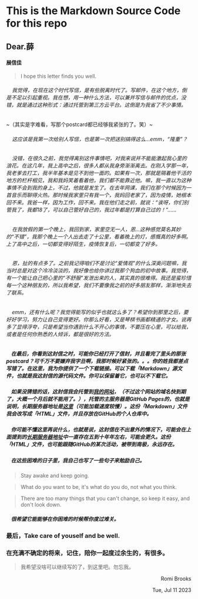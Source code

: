 # This is the Markdown Source Code for this repo


## Dear.薛




#### 展信佳




> I hope this letter finds you well.




###### &nbsp;&nbsp;&nbsp;&nbsp;我觉得，在现在这个时代写信，是有些脱离时代了。写邮件，在这个地方，倒是不足以引起重视。我在想，用一种什么方法，可以兼并写信与邮件的优点，没错，就是通过这种形式：通过托管到第三方云平台。这倒是为我省了不少事情。




~（其实是字难看，写那个postcard都已经够我紧张的了。笑）~




###### &nbsp;&nbsp;&nbsp;&nbsp;这应该是我第一次给别人写信，也是第一次把送别搞得这么...emm，“隆重”？




###### &nbsp;&nbsp;&nbsp;&nbsp;没错，在很久之前，我觉得离别这件事情吧，对我来说并不能能激起我心里的浪花。在这几年，我上高中之后，很多人都从我身旁渐渐离去。在刚入学那一年，我老爹去打工，我半年基本是见不到他一面的。如果有一次，那就是隔着他干活的地方的栏杆相见，我和我妈笑着看着他，我们都不能靠近他。嘛，我一直以为这种事情不会到我的身上，不过，他就是发生了。在去年网课，我们在那个时候因为一首音乐而聊得火热。那时候我家里只有我一个，我妈回老家了，因为疫情，她根本回不来。我爸一样，因为工作，回不来。我在他们走之前，就说：“诶呀，你们别管我了，我都18了，可以自己管好自己的，我过年都是打算自己过的！”......




###### &nbsp;&nbsp;&nbsp;&nbsp;在我放假的第一个晚上，我回到家，家里空无一人，恩...这种感觉莫名其妙的“不错”，我那个晚上一个人出去走了十公里，看着晚上的灯，感慨真的好多啊。上了高中之后，一切都变得好陌生，疫情恢复后，一切都变了好多。




###### &nbsp;&nbsp;&nbsp;&nbsp;恩，扯的有点多了。之前我记得咱们不是讨论“爱情观”的什么深奥问题嘛，我当时总是对这个冷冷淡淡的，我好像也给你讲过我那个狗血的初中故事。我觉得，有一个能让自己把心里的“不舒服”发泄出来的人，其实真的很难得。我还是蛮珍惜每一个这种朋友的，所以我希望，我们不要像我之前的好多朋友那样，渐渐地失去了联系。




###### &nbsp;&nbsp;&nbsp;&nbsp;emm，还有什么呢？我觉得能写的似乎也就这么多了？希望你到那里之后，要好好学习，努力让自己变得更好。你那么好看，又是琴棋书画都精通的才女。说再多了显得浮夸，只是希望当你遇到什么不开心的事情，不要压在心里，可以给我，或者是任何你熟悉的人倾诉，都是很好的方法。




##### &nbsp;&nbsp;&nbsp;&nbsp;在最后，你看到这封信之时，可能你已经打开了信封，并且看完了里头的那张postcard？可千万不要嫌弃我字丑啊，我那时候好紧张的。。。你的姓我都差点写错了。在这里，我为你提供了一个下载链接。可以下载「Markdown」源文件，也就是我这封信的源代码文件。你可以保留着它，也可以不下载它。




##### &nbsp;&nbsp;&nbsp;&nbsp;如果没猜错的话，这封信我会托管到[我的网站](message.romichan.me)，（不过这个网站的域名快到期了，大概一个月后就不能用了。），托管的主服务器是GitHub Pages的，也就是说明，长期服务器地址是[这里]()（可能加载速度较慢）。这份「Markdown」文件我会改写成「HTML」文件，并且存放在GitHub的个人仓库中。




##### &nbsp;&nbsp;&nbsp;&nbsp;你可能不懂这里再说什么，也就是说，这封信在不出意外的情况下，可能会在上面提到的[长期服务器地址]()中一直存在五到十年年左右，可能会更久。这份「HTML」文件，也可能跟随GitHub的某次活动，被带到南极，永远存在。




##### &nbsp;&nbsp;&nbsp;&nbsp;在这些困难的日子里，我自己也写了一些句子来勉励自己。




> Stay awake and keep going.




> What do you want to be, it's what do you do, not  what you think.




> There are too many things that you can't change, so keep it easy, and don't look down.




##### &nbsp;&nbsp;&nbsp;&nbsp;很希望它能能够在你困难的时候帮你度过难关。




### 最后，Take care of youself and be well.




### 在充满不确定的将来，记住，陪你一起度过余生的，有很多。




> 我希望没啥可以继续写的了，到这里吧。勿忘我。




<p align="right">Romi Brooks</p>

<p align="right">Tue, Jul 11 2023</p>